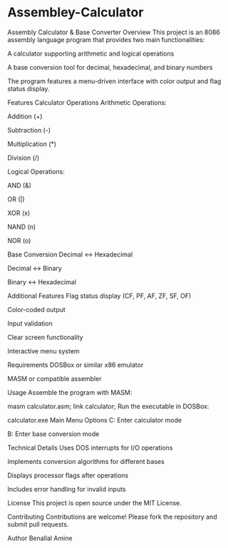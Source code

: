 # Assembley-Calculator
Assembly Calculator & Base Converter
Overview
This project is an 8086 assembly language program that provides two main functionalities:

A calculator supporting arithmetic and logical operations

A base conversion tool for decimal, hexadecimal, and binary numbers

The program features a menu-driven interface with color output and flag status display.

Features
Calculator Operations
Arithmetic Operations:

Addition (+)

Subtraction (-)

Multiplication (*)

Division (/)

Logical Operations:

AND (&)

OR (|)

XOR (x)

NAND (n)

NOR (o)

Base Conversion
Decimal ↔ Hexadecimal

Decimal ↔ Binary

Binary ↔ Hexadecimal

Additional Features
Flag status display (CF, PF, AF, ZF, SF, OF)

Color-coded output

Input validation

Clear screen functionality

Interactive menu system

Requirements
DOSBox or similar x86 emulator

MASM or compatible assembler

Usage
Assemble the program with MASM:

masm calculator.asm;
link calculator;
Run the executable in DOSBox:

calculator.exe
Main Menu Options
C: Enter calculator mode

B: Enter base conversion mode

Technical Details
Uses DOS interrupts for I/O operations

Implements conversion algorithms for different bases

Displays processor flags after operations

Includes error handling for invalid inputs



License
This project is open source under the MIT License.

Contributing
Contributions are welcome! Please fork the repository and submit pull requests.

Author
Benallal Amine
